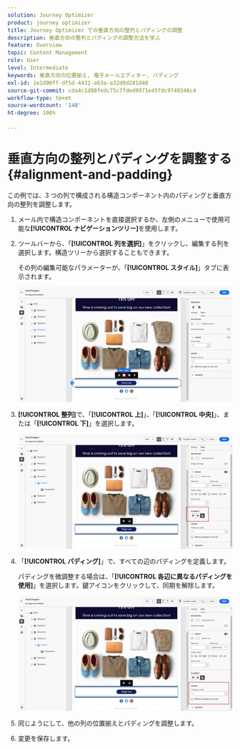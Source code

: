 ```yaml
---
solution: Journey Optimizer
product: journey optimizer
title: Journey Optimizer での垂直方向の整列とパディングの調整
description: 垂直方向の整列とパディングの調整方法を学ぶ
feature: Overview
topic: Content Management
role: User
level: Intermediate
keywords: 垂直方向の位置揃え, 電子メールエディター, パディング
exl-id: 1e1d90ff-df5d-4432-a63a-a32d0d281d48
source-git-commit: cda4c1d88fedc75c7fded9971e45fdc9740346c4
workflow-type: tm+mt
source-wordcount: '148'
ht-degree: 100%

---
```


# 垂直方向の整列とパディングを調整する {#alignment-and-padding}

この例では、3 つの列で構成される構造コンポーネント内のパディングと垂直方向の整列を調整します。

1. メール内で構造コンポーネントを直接選択するか、左側のメニューで使用可能な&#x200B;**[!UICONTROL ナビゲーションツリー]**&#x200B;を使用します。

1. ツールバーから、「**[!UICONTROL 列を選択]**」をクリックし、編集する列を選択します。構造ツリーから選択することもできます。

   その列の編集可能なパラメーターが、「**[!UICONTROL スタイル]**」タブに表示されます。

   ![](assets/alignment_2.png)

1. **[!UICONTROL 整列]**&#x200B;で、「**[!UICONTROL 上]**」、「**[!UICONTROL 中央]**」、または「**[!UICONTROL 下]**」を選択します。

   ![](assets/alignment_3.png)

1. 「**[!UICONTROL パディング]**」で、すべての辺のパディングを定義します。

   パディングを微調整する場合は、「**[!UICONTROL 各辺に異なるパディングを使用]**」を選択します。鍵アイコンをクリックして、同期を解除します。

   ![](assets/alignment_4.png)

1. 同じようにして、他の列の位置揃えとパディングを調整します。

1. 変更を保存します。
